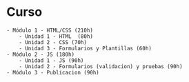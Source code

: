 # Curso #

    - Módulo 1 - HTML/CSS (210h)
        - Unidad 1 - HTML  (80h)
        - Unidad 2 - CSS (70h)
        - Unidad 3 - Formularios y Plantillas (60h)
    - Módulo 2 - JS (180h)
        - Unidad 1 - JS (90h)
        - Unidad 2 - Formularios (validacion) y pruebas (90h)
    - Módulo 3 - Publicacion (90h)